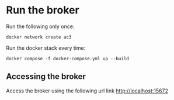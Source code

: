 # Run the broker

Run the following only once:

````shell
docker network create ac3
````

Run the docker stack every time:

````shell
docker compose -f docker-compose.yml up --build
````

## Accessing the broker

Access the broker using the following url link [http://localhost:15672](http://localhost:15672/#/queues)

